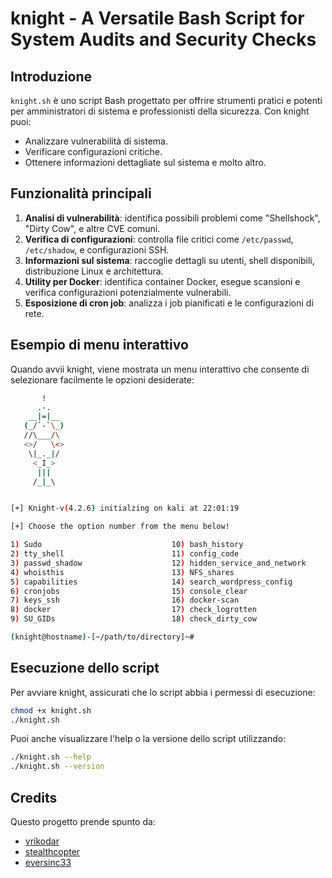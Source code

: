 # knight - A Versatile Bash Script for System Audits and Security Checks

## Introduzione

`knight.sh` è uno script Bash progettato per offrire strumenti pratici e potenti per amministratori di sistema e professionisti della sicurezza. Con knight puoi:

- Analizzare vulnerabilità di sistema.
- Verificare configurazioni critiche.
- Ottenere informazioni dettagliate sul sistema e molto altro.

## Funzionalità principali

1. **Analisi di vulnerabilità**: identifica possibili problemi come "Shellshock", "Dirty Cow", e altre CVE comuni.
2. **Verifica di configurazioni**: controlla file critici come `/etc/passwd`, `/etc/shadow`, e configurazioni SSH.
3. **Informazioni sul sistema**: raccoglie dettagli su utenti, shell disponibili, distribuzione Linux e architettura.
4. **Utility per Docker**: identifica container Docker, esegue scansioni e verifica configurazioni potenzialmente vulnerabili.
5. **Esposizione di cron job**: analizza i job pianificati e le configurazioni di rete.

## Esempio di menu interattivo

Quando avvii knight, viene mostrata un menu interattivo che consente di selezionare facilmente le opzioni desiderate:

```bash
       !
      .-.
    __|=|__
   (_/`-`\_)
   //\___/\
   <>/   \<>
    \|_._|/
     <_I_>
      |||
     /_|_\ 


[+] Knight-v(4.2.6) initialzing on kali at 22:01:19

[+] Choose the option number from the menu below! 

1) Sudo                             10) bash_history                    19) check_CVE_2023_26604
2) tty_shell                        11) config_code                     20) Shellshock_vulnerability_check
3) passwd_shadow                    12) hidden_service_and_network      21) check_CVE_2016_0728
4) whoisthis                        13) NFS_shares                      22) check_CVE_2016_1531
5) capabilities                     14) search_wordpress_config         23) check_CVE_2010_0426
6) cronjobs                         15) console_clear                   24) check-2023-22809
7) keys_ssh                         16) docker-scan                     25) exit
8) docker                           17) check_logrotten
9) SU_GIDs                          18) check_dirty_cow

(knight@hostname)-[~/path/to/directory]~#
```

## Esecuzione dello script

Per avviare knight, assicurati che lo script abbia i permessi di esecuzione:

```bash
chmod +x knight.sh
./knight.sh
```

Puoi anche visualizzare l'help o la versione dello script utilizzando:

```bash
./knight.sh --help
./knight.sh --version
```

## Credits

Questo progetto prende spunto da:

- [vrikodar](https://github.com/vrikodar/Lemon)
- [stealthcopter](https://github.com/stealthcopter/deepce)
- [eversinc33](https://github.com/eversinc33/JailWhale)

